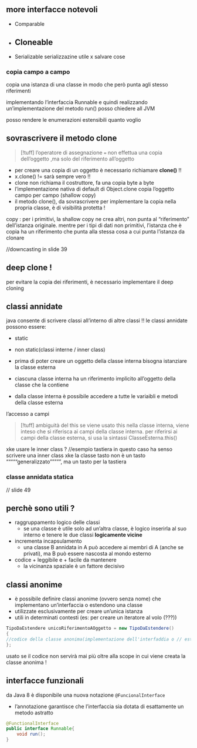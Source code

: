 ## more interfacce notevoli
 - Comparable 
 - Cloneable
	 - 
 - Serializable
	 serializzazine utile x salvare cose
### copia campo a campo
copia una istanza di una classe in modo che però punta agli stesso riferimenti

implementando l’interfaccia Runnable e quindi realizzando un’implementazione del metodo run() posso chiedere all JVM 

posso rendere le enumerazioni estensibili quanto voglio

## sovrascrivere il metodo clone
>[!tuff] l’operatore di assegnazione `=` non effettua una copia dell’oggetto ,ma solo del riferimento all’oggetto

- per creare una copia di un oggetto è necessario richiamare **clone()** !!
- x.clone() != sarà sempre vero !!
- clone non richiama il costruttore, fa una copia byte a byte
- l’implementazione nativa di default di Object.clone copia l’oggetto campo per campo (shallow copy)
- il metodo clone(), da sovrascrivere per implementare la copia nella propria classe, è di visibilità protetta !

copy : per i primitivi, la shallow copy ne crea altri, non punta al “riferimento” dell’istanza originale. mentre per i tipi di dati non primitivi, l’istanza che è copia ha un riferimento che punta alla stessa cosa a cui punta l’istanza da clonare

//downcasting in slide 39

## deep clone !
per evitare la copia dei riferimenti, è necessario implementare il deep cloning

## classi annidate
java consente di scrivere classi all’interno di altre classi !!
le classi annidate possono essere:
- static
- non static(classi interne / inner class)

- prima di poter creare un oggetto della classe interna bisogna istanziare la classe esterna
- ciascuna classe interna ha un riferimento implicito all’oggetto della classe che la contiene
- dalla classe interna è possibile accedere a tutte le variaibli e metodi della classe esterna

l’accesso a campi 
>[!tuff] ambiguità del this
>se viene usato this nella classe interna, viene inteso che si riferisca ai campi della classe interna. per riferirsi ai campi della classe esterna, si usa la sintassi ClasseEsterna.this()

xke usare le inner class ?
//esempio tastiera
in questo caso ha senso scrivere una inner class xke la classe tasto non è un tasto “““““generalizzato”””””, ma un tasto per la tastiera

### classe annidata statica
// slide 49

## perchè sono utili ?
- raggruppamento logico delle classi 
	- se una classe è utile solo ad un’altra classe, è logico inserirla al suo interno e tenere le due classi **logicamente vicine**
- incrementa incapsulamento
	- una classe B annidata in A può accedere ai membri di A (anche se privati), ma B può essere nascosta al mondo esterno
- codice + leggibile e + facile da mantenere
	- la vicinanza spaziale è un fattore decisivo

## classi anonime
- è possibile definire classi anonime (ovvero senza nome) che implementano un’interfaccia o estendono una classe
- utilizzate esclusivamente per creare un’unica istanza
- utili in determinati contesti (es: per creare un iteratore al volo (???))
```java
TipoDaEstendere unicoRiferimentoAOggetto = new TipoDaEstendere()
{
//codice della classe anonima(implementazione dell'interfaddia o // estanzione della classe)
};
```
usato se il codice non servirà mai più oltre alla scope in cui viene creata la classe anonima !

## interfacce funzionali
da Java 8 è disponibile una nuova notazione `@FuncionalInterface`
- l’annotazione garantisce che l’interfaccia sia dotata di esattamente un metodo astratto 
```java
@FunctionalInterface
public interface Runnable{
	void run();
}
```